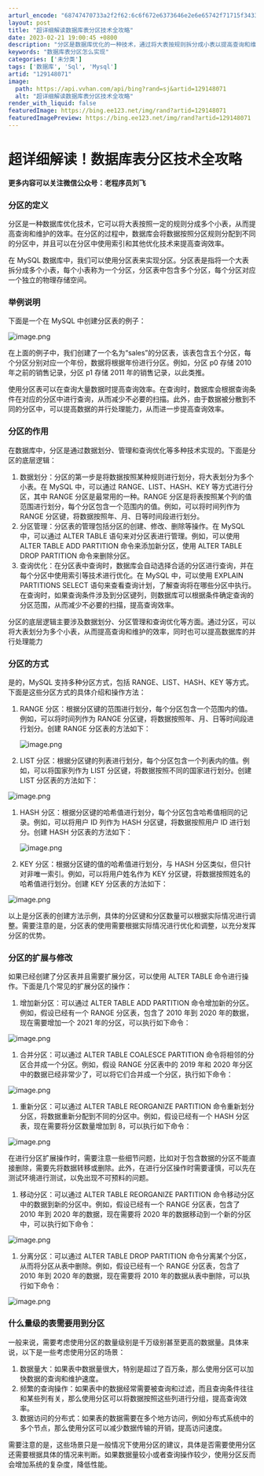 ```yaml
---
arturl_encode: "68747470733a2f2f62:6c6f672e6373646e2e6e65742f71715f34333037373835372f:61727469636c652f64657461696c732f313239313438303731"
layout: post
title: "超详细解读数据库表分区技术全攻略"
date: 2023-02-21 19:00:45 +0800
description: "分区是数据库优化的一种技术，通过将大表按规则拆分成小表以提高查询和维护效率。在MySQL中，常见分区"
keywords: "数据库表分区怎么实现"
categories: ['未分类']
tags: ['数据库', 'Sql', 'Mysql']
artid: "129148071"
image:
  path: https://api.vvhan.com/api/bing?rand=sj&artid=129148071
  alt: "超详细解读数据库表分区技术全攻略"
render_with_liquid: false
featuredImage: https://bing.ee123.net/img/rand?artid=129148071
featuredImagePreview: https://bing.ee123.net/img/rand?artid=129148071
---
```


# 超详细解读！数据库表分区技术全攻略

**更多内容可以关注微信公众号：老程序员刘飞**

### 分区的定义

分区是一种数据库优化技术，它可以将大表按照一定的规则分成多个小表，从而提高查询和维护的效率。在分区的过程中，数据库会将数据按照分区规则分配到不同的分区中，并且可以在分区中使用索引和其他优化技术来提高查询效率。

在 MySQL 数据库中，我们可以使用分区表来实现分区。分区表是指将一个大表拆分成多个小表，每个小表称为一个分区，分区表中包含多个分区，每个分区对应一个独立的物理存储空间。

### 举例说明

下面是一个在 MySQL 中创建分区表的例子：
  
![image.png](https://i-blog.csdnimg.cn/blog_migrate/cec9ce394cba4e6442c3410ca99e4e6b.png)

在上面的例子中，我们创建了一个名为“sales”的分区表，该表包含五个分区，每个分区分别对应一个年份，数据将根据年份进行分区。例如，分区 p0 存储 2010 年之前的销售记录，分区 p1 存储 2011 年的销售记录，以此类推。

使用分区表可以在查询大量数据时提高查询效率。在查询时，数据库会根据查询条件在对应的分区中进行查询，从而减少不必要的扫描。此外，由于数据被分散到不同的分区中，可以提高数据的并行处理能力，从而进一步提高查询效率。

### 分区的作用

在数据库中，分区是通过数据划分、管理和查询优化等多种技术实现的。下面是分区的底层逻辑：

1. 数据划分：分区的第一步是将数据按照某种规则进行划分，将大表划分为多个小表。在 MySQL 中，可以通过 RANGE、LIST、HASH、KEY 等方式进行分区，其中 RANGE 分区是最常用的一种。RANGE 分区是将表按照某个列的值范围进行划分，每个分区包含一个范围内的值。例如，可以将时间列作为 RANGE 分区键，将数据按照年、月、日等时间段进行划分。
2. 分区管理：分区表的管理包括分区的创建、修改、删除等操作。在 MySQL 中，可以通过 ALTER TABLE 语句来对分区表进行管理。例如，可以使用 ALTER TABLE ADD PARTITION 命令来添加新分区，使用 ALTER TABLE DROP PARTITION 命令来删除分区。
3. 查询优化：在分区表中查询时，数据库会自动选择合适的分区进行查询，并在每个分区中使用索引等技术进行优化。在 MySQL 中，可以使用 EXPLAIN PARTITIONS SELECT 语句来查看查询计划，了解查询将在哪些分区中执行。在查询时，如果查询条件涉及到分区键列，则数据库可以根据条件确定查询的分区范围，从而减少不必要的扫描，提高查询效率。

分区的底层逻辑主要涉及数据划分、分区管理和查询优化等方面。通过分区，可以将大表划分为多个小表，从而提高查询和维护的效率，同时也可以提高数据库的并行处理能力

### 分区的方式

是的，MySQL 支持多种分区方式，包括 RANGE、LIST、HASH、KEY 等方式。下面是这些分区方式的具体介绍和操作方法：

1. RANGE 分区：根据分区键的范围进行划分，每个分区包含一个范围内的值。例如，可以将时间列作为 RANGE 分区键，将数据按照年、月、日等时间段进行划分。创建 RANGE 分区表的方法如下：
     
   ![image.png](https://i-blog.csdnimg.cn/blog_migrate/cf639ee2140068ff0d884848d9543685.png)
2. LIST 分区：根据分区键的列表进行划分，每个分区包含一个列表内的值。例如，可以将国家列作为 LIST 分区键，将数据按照不同的国家进行划分。创建 LIST 分区表的方法如下：

![image.png](https://i-blog.csdnimg.cn/blog_migrate/2c866fdeefb5f1498517612b662859ec.png)

1. HASH 分区：根据分区键的哈希值进行划分，每个分区包含哈希值相同的记录。例如，可以将用户 ID 列作为 HASH 分区键，将数据按照用户 ID 进行划分。创建 HASH 分区表的方法如下：
     
   ![image.png](https://i-blog.csdnimg.cn/blog_migrate/bbe164f4167758d37128a90d9e09af90.png)
2. KEY 分区：根据分区键的值的哈希值进行划分，与 HASH 分区类似，但只针对非唯一索引。例如，可以将用户姓名作为 KEY 分区键，将数据按照姓名的哈希值进行划分。创建 KEY 分区表的方法如下：

![image.png](https://i-blog.csdnimg.cn/blog_migrate/89a44cd60448ad8376711e28cea0f087.png)

以上是分区表的创建方法示例，具体的分区键和分区数量可以根据实际情况进行调整。需要注意的是，分区表的使用需要根据实际情况进行优化和调整，以充分发挥分区的优势。

### 分区的扩展与修改

如果已经创建了分区表并且需要扩展分区，可以使用 ALTER TABLE 命令进行操作。下面是几个常见的扩展分区的操作：

1. 增加新分区：可以通过 ALTER TABLE ADD PARTITION 命令增加新的分区。例如，假设已经有一个 RANGE 分区表，包含了 2010 年到 2020 年的数据，现在需要增加一个 2021 年的分区，可以执行如下命令：

![image.png](https://i-blog.csdnimg.cn/blog_migrate/4a1dbce0291c3e1a8f611d1a6da22e98.png)

1. 合并分区：可以通过 ALTER TABLE COALESCE PARTITION 命令将相邻的分区合并成一个分区。例如，假设 RANGE 分区表中的 2019 年和 2020 年分区中的数据已经非常少了，可以将它们合并成一个分区，执行如下命令：

![image.png](https://i-blog.csdnimg.cn/blog_migrate/0b4f5bd1987348f6a771a1f278f320c6.png)

1. 重新分区：可以通过 ALTER TABLE REORGANIZE PARTITION 命令重新划分分区，将数据重新分配到不同的分区中。例如，假设已经有一个 HASH 分区表，现在需要将分区数量增加到 8，可以执行如下命令：

![image.png](https://i-blog.csdnimg.cn/blog_migrate/799abdb0a3c0ff1e2a08a1bf51fca660.png)

在进行分区扩展操作时，需要注意一些细节问题，比如对于包含数据的分区不能直接删除，需要先将数据转移或删除。此外，在进行分区操作时需要谨慎，可以先在测试环境进行测试，以免出现不可预料的问题。

1. 移动分区：可以通过 ALTER TABLE REORGANIZE PARTITION 命令移动分区中的数据到新的分区中。例如，假设已经有一个 RANGE 分区表，包含了 2010 年到 2020 年的数据，现在需要将 2020 年的数据移动到一个新的分区中，可以执行如下命令：

![image.png](https://i-blog.csdnimg.cn/blog_migrate/add5611e49a0dbfcb4577a029de81ce4.png)

1. 分离分区：可以通过 ALTER TABLE DROP PARTITION 命令分离某个分区，从而将分区从表中删除。例如，假设已经有一个 RANGE 分区表，包含了 2010 年到 2020 年的数据，现在需要将 2010 年的数据从表中删除，可以执行如下命令：

![image.png](https://i-blog.csdnimg.cn/blog_migrate/2d76e0bfe2ad275d37c356002862bd11.png)

### 什么量级的表需要用到分区

一般来说，需要考虑使用分区的数量级别是千万级别甚至更高的数据量。具体来说，以下是一些考虑使用分区的场景：

1. 数据量大：如果表中数据量很大，特别是超过了百万条，那么使用分区可以加快数据的查询和维护速度。
2. 频繁的查询操作：如果表中的数据经常需要被查询和过滤，而且查询条件往往和某些列有关，那么使用分区可以将数据按照这些列进行分组，提高查询效率。
3. 数据访问的分布式：如果表的数据需要在多个地方访问，例如分布式系统中的多个节点，那么使用分区可以减少数据传输的开销，提高访问速度。

需要注意的是，这些场景只是一般情况下使用分区的建议，具体是否需要使用分区还需要根据具体的情况来判断。如果数据量较小或者查询操作较少，使用分区反而会增加系统的复杂度，降低性能。